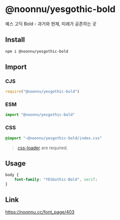 # @noonnu/yesgothic-bold
예스 고딕 Bold - 과거와 현재, 미래가 공존하는 곳

## Install
```sh
npm i @noonnu/yesgothic-bold
```
## Import
### CJS
```js
require("@noonnu/yesgothic-bold")
```
### ESM
```js
import "@noonnu/yesgothic-bold"
```
### CSS 
```css
@import "~@noonnu/yesgothic-bold/index.css"
```
> [css-loader](https://github.com/webpack-contrib/css-loader) are required.

## Usage
```css
body {
    font-family: "YESGothic-Bold", serif;
}
```

## Link
https://noonnu.cc/font_page/403